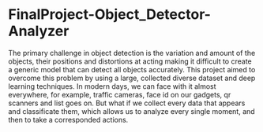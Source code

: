 # FinalProject-Object_Detector-Analyzer

The primary challenge in object detection is the variation and amount of the objects,
their positions and distortions at acting making it difficult to create a generic model
that can detect all objects accurately. This project aimed to overcome this problem by
using a large, collected diverse dataset and deep learning techniques. In modern days,
we can face with it almost everywhere, for example, traffic cameras, face id on our
gadgets, qr scanners and list goes on. But what if we collect every data that appears
and classificate them, which allows us to analyze every single moment, and then to
take a corresponded actions.
